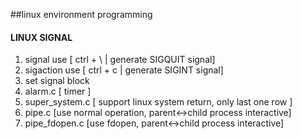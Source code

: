 ##linux environment programming
#### LINUX SIGNAL
1. signal use [ ctrl + \   | generate SIGQUIT signal]
2. sigaction use [ ctrl + c | generate SIGINT signal]
3. set signal block
4. alarm.c [ timer ]
5. super_system.c [ support linux system return, only last one row ]
6. pipe.c   [use normal operation, parent<->child process interactive]
7. pipe_fdopen.c [use fdopen, parent<->child process interactive]
